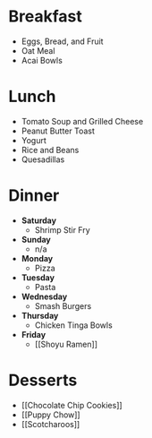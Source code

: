 
# Breakfast 
- Eggs, Bread, and Fruit 
- Oat Meal 
- Acai Bowls
# Lunch
- Tomato Soup and Grilled Cheese
- Peanut Butter Toast
- Yogurt 
- Rice and Beans 
- Quesadillas 
# Dinner
- **Saturday** 
	- Shrimp Stir Fry 
- **Sunday** 
	- n/a
- **Monday** 
	- Pizza 
- **Tuesday** 
	- Pasta
- **Wednesday** 
	- Smash Burgers 
- **Thursday** 
	- Chicken Tinga Bowls
- **Friday** 
	- [[Shoyu Ramen]] 

# Desserts 
- [[Chocolate Chip Cookies]]
- [[Puppy Chow]]
- [[Scotcharoos]] 

